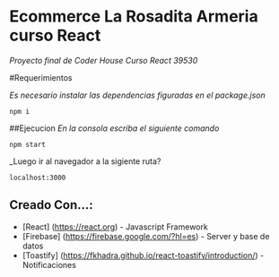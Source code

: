 # Ecommerce La Rosadita Armeria curso React

_Proyecto final de Coder House Curso React 39530_

#Requerimientos

_Es necesario instalar las dependencias figuradas en el package.json_

```
npm i

```

##Ejecucion
_En la consola escriba el siguiente comando_

```
npm start
```

_Luego ir al navegador a la sigiente ruta?

```
localhost:3000
```

## Creado Con...:

* [React] (https://react.org) - Javascript Framework
* [Firebase] (https://firebase.google.com/?hl=es) - Server y base de datos
* [Toastify] (https://fkhadra.github.io/react-toastify/introduction/) - Notificaciones

